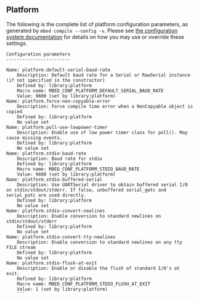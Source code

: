 <h2 id="configuration-platform">Platform</h2>

The following is the complete list of platform configuration parameters, as generated by `mbed compile --config -v`. Please see [the configuration system documentation](/docs/development/reference/configuration.html) for details on how you may use or override these settings.

```
Configuration parameters
------------------------

Name: platform.default-serial-baud-rate
    Description: Default baud rate for a Serial or RawSerial instance (if not specified in the constructor)
    Defined by: library:platform
    Macro name: MBED_CONF_PLATFORM_DEFAULT_SERIAL_BAUD_RATE
    Value: 9600 (set by library:platform)
Name: platform.force-non-copyable-error
    Description: Force compile time error when a NonCopyable object is copied
    Defined by: library:platform
    No value set
Name: platform.poll-use-lowpower-timer
    Description: Enable use of low power timer class for poll(). May cause missing events.
    Defined by: library:platform
    No value set
Name: platform.stdio-baud-rate
    Description: Baud rate for stdio
    Defined by: library:platform
    Macro name: MBED_CONF_PLATFORM_STDIO_BAUD_RATE
    Value: 9600 (set by library:platform)
Name: platform.stdio-buffered-serial
    Description: Use UARTSerial driver to obtain buffered serial I/O on stdin/stdout/stderr. If false, unbuffered serial_getc and serial_putc are used directly.
    Defined by: library:platform
    No value set
Name: platform.stdio-convert-newlines
    Description: Enable conversion to standard newlines on stdin/stdout/stderr
    Defined by: library:platform
    No value set
Name: platform.stdio-convert-tty-newlines
    Description: Enable conversion to standard newlines on any tty FILE stream
    Defined by: library:platform
    No value set
Name: platform.stdio-flush-at-exit
    Description: Enable or disable the flush of standard I/O's at exit.
    Defined by: library:platform
    Macro name: MBED_CONF_PLATFORM_STDIO_FLUSH_AT_EXIT
    Value: 1 (set by library:platform)
    ```
